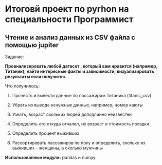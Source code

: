 # Итоговй проект по pyrhon на специальности Программист
## Чтение и анализ данных из CSV файла с помощью jupiter

Задание:

**Проанализировать любой датасет , который вам нравится (например, Титаник), найти интересные факты и зависимости, визуализировать результаты если получится.**

Что получилось:

1. Прочесть и вывести данные по пассажирам Титаника (titanic_csv)

2. Убрать из вывода ненужные данные, например, номер каюты

3. Узнать, возраст скольких людей доподлинно неизвестен 

4. Определить кто откуда отчалил, их возраст и стоимость поездки

5. Определить процент выживших

6. Рассортировать пассажиров по полу и определить, сколько из выживших - женщины, а сколько мужчины

**Использованные модули:** pandas и numpy
